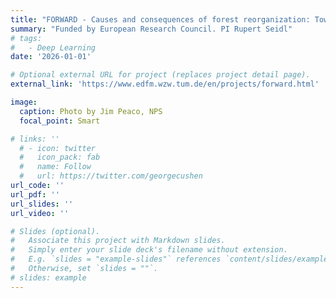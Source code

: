 ```yaml
---
title: "FORWARD - Causes and consequences of forest reorganization: Towards understanding of forest change"
summary: "Funded by European Research Council. PI Rupert Seidl"
# tags:
#   - Deep Learning
date: '2026-01-01'

# Optional external URL for project (replaces project detail page).
external_link: 'https://www.edfm.wzw.tum.de/en/projects/forward.html'

image:
  caption: Photo by Jim Peaco, NPS
  focal_point: Smart

# links: ''
  # - icon: twitter
  #   icon_pack: fab
  #   name: Follow
  #   url: https://twitter.com/georgecushen
url_code: ''
url_pdf: ''
url_slides: ''
url_video: ''

# Slides (optional).
#   Associate this project with Markdown slides.
#   Simply enter your slide deck's filename without extension.
#   E.g. `slides = "example-slides"` references `content/slides/example-slides.md`.
#   Otherwise, set `slides = ""`.
# slides: example
---
```

